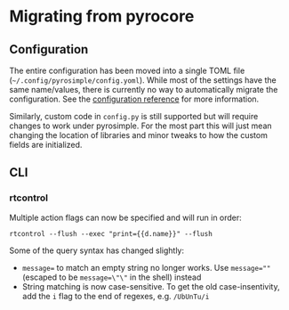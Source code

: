 # Migrating from pyrocore

## Configuration

The entire configuration has been moved into a single TOML file (`~/.config/pyrosimple/config.yoml`). While most of the settings have the same name/values, there is currently no way
to automatically migrate the configuration. See the [configuration reference](/configuration) for more information.

Similarly, custom code in `config.py` is still supported but will require changes to work under pyrosimple. For the most part
this will just mean changing the location of libraries and minor tweaks to how the custom fields are initialized.

## CLI

### rtcontrol

Multiple action flags can now be specified and will run in order:

`rtcontrol --flush --exec "print={{d.name}}" --flush`

Some of the query syntax has changed slightly:

* `message=` to match an empty string no longer works. Use `message=""` (escaped to be `message=\"\"` in the shell) instead
* String matching is now case-sensitive. To get the old case-insentivity, add the `i` flag to the end of regexes, e.g. `/UbUnTu/i`
